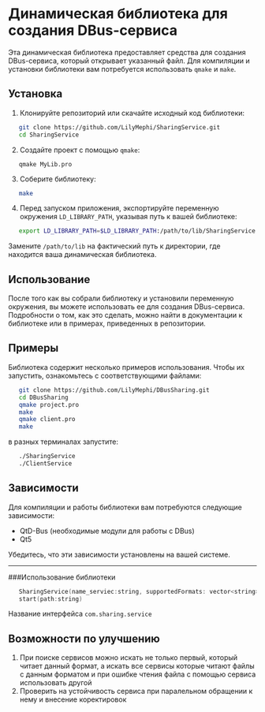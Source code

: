 # Динамическая библиотека для создания DBus-сервиса

Эта динамическая библиотека предоставляет средства для создания DBus-сервиса, который открывает указанный файл. Для компиляции и установки библиотеки вам потребуется использовать `qmake` и `make`. 

## Установка

1. Клонируйте репозиторий или скачайте исходный код библиотеки:
```bash
   git clone https://github.com/LilyMephi/SharingService.git
   cd SharingService
```
2. Создайте проект с помощью `qmake`:

```bush
   qmake MyLib.pro
```
3. Соберите библиотеку:
```bash
   make
```
4. Перед запуском приложения, экспортируйте переменную окружения `LD_LIBRARY_PATH`, указывая путь к вашей библиотеке:
```bash
   export LD_LIBRARY_PATH=$LD_LIBRARY_PATH:/path/to/lib/SharingService
```
Замените `/path/to/lib` на фактический путь к директории, где находится ваша динамическая библиотека.

## Использование

После того как вы собрали библиотеку и установили переменную окружения, вы можете использовать ее для создания DBus-сервиса. Подробности о том, как это сделать, можно найти в документации к библиотеке или в примерах, приведенных в репозитории.

## Примеры

Библиотека содержит несколько примеров использования. Чтобы их запустить, ознакомьтесь с соответствующими файлами:
```bash
   git clone https://github.com/LilyMephi/DBusSharing.git
   cd DBusSharing
   qmake project.pro
   make
   qmake client.pro
   make
```
в разных терминалах запустите:
```bash
   ./SharingService
   ./ClientService
```
## Зависимости
Для компиляции и работы библиотеки вам потребуются следующие зависимости:
- QtD-Bus (необходимые модули для работы с DBus)
- Qt5

Убедитесь, что эти зависимости установлены на вашей системе.

---
###Использование библиотеки 
```c++
   SharingService(name_serviec:string, supportedFormats: vector<string>,openFunction:function<void(const string path)>)`
   start(path:string)
```
Название интерфейса `com.sharing.service`

## Возможности по улучшению
 1. При поиске сервисов можно искать не только первый, который читает данный формат, а искать все сервисы которые читают файлы с данным форматом и при ошибке чтения файла с помощью сервиса использовать другой
 2. Проверить на устойчивость сервиса при паралельном обращении к нему и внесение коректировок
